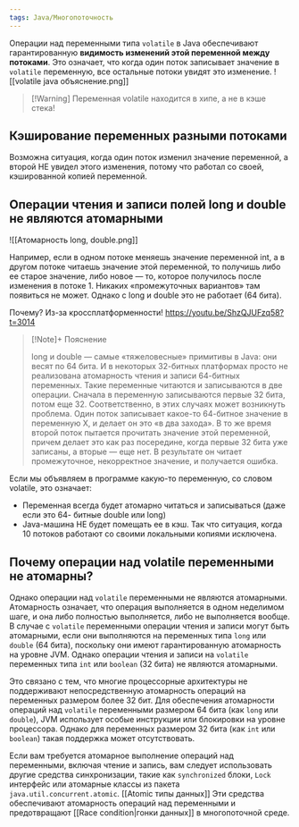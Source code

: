 ```yaml
---
tags: Java/Многопоточность
---
```

Операции над переменными типа `volatile` в Java обеспечивают гарантированную **видимость изменений этой переменной между потоками**. Это означает, что когда один поток записывает значение в `volatile` переменную, все остальные потоки увидят это изменение.
![[volatile java объяснение.png]]
>[!Warning] Переменная volatile находится в хипе, а не в кэше стека!

## Кэширование переменных разными потоками
Возможна ситуация, когда один поток изменил значение переменной, а второй НЕ увидел этого изменения, потому что работал со своей, кэшированной копией переменной.

## Операции чтения и записи полей long и double не являются атомарными
![[Атомарность long, double.png]]

Например, если в одном потоке меняешь значение переменной int, а в другом потоке читаешь значение этой переменной, то получишь либо ее старое значение, либо новое — то, которое получилось после изменения в потоке 1. Никаких «промежуточных вариантов» там появиться не может. Однако с long и double это не работает (64 бита).

Почему? Из-за кроссплатформенности! https://youtu.be/ShzQJUFzq58?t=3014

>[!Note]+ Пояснение
>
>long и double — самые «тяжеловесные» примитивы в Java:
они весят по 64 бита. И в некоторых 32-битных платформах просто не реализована атомарность чтения и записи 64-битных переменных.
Такие переменные читаются и записываются в две операции.
Сначала в переменную записываются первые 32 бита, потом еще 32. Соответственно, в этих случаях может возникнуть проблема.
Один поток записывает какое-то 64-битное значение в переменную Х, и делает он это «в два захода». В то же время второй поток пытается прочитать значение этой переменной, причем делает это как раз посередине, когда первые 32 бита уже записаны, а вторые — еще нет.
В результате он читает промежуточное, некорректное значение, и получается ошибка.

Если мы объявляем в программе какую-то переменную, со словом volatile, это означает:
- Переменная всегда будет атомарно читаться и записываться (даже если это 64- битные double или long)
- Java-машина НЕ будет помещать ее в кэш. Так что ситуация, когда 10 потоков работают со своими локальными копиями исключена.

## Почему операции над volatile переменными не атомарны?
Однако операции над `volatile` переменными не являются атомарными. Атомарность означает, что операция выполняется в одном неделимом шаге, и она либо полностью выполняется, либо не выполняется вообще. В случае с `volatile` переменными операции чтения и записи могут быть атомарными, если они выполняются на переменных типа `long` или `double` (64 бита), поскольку они имеют гарантированную атомарность на уровне JVM. Однако операции чтения и записи на `volatile` переменных типа `int` или `boolean` (32 бита) не являются атомарными.

Это связано с тем, что многие процессорные архитектуры не поддерживают непосредственную атомарность операций на переменных размером более 32 бит. Для обеспечения атомарности операций над `volatile` переменными размером 64 бита (как `long` или `double`), JVM использует особые инструкции или блокировки на уровне процессора. Однако для переменных размером 32 бита (как `int` или `boolean`) такая поддержка может отсутствовать.

Если вам требуется атомарное выполнение операций над переменными, включая чтение и запись, вам следует использовать другие средства синхронизации, такие как `synchronized` блоки, `Lock` интерфейс или атомарные классы из пакета `java.util.concurrent.atomic`. [[Atomic типы данных]]
Эти средства обеспечивают атомарность операций над переменными и предотвращают [[Race condition|гонки данных]] в многопоточной среде.
